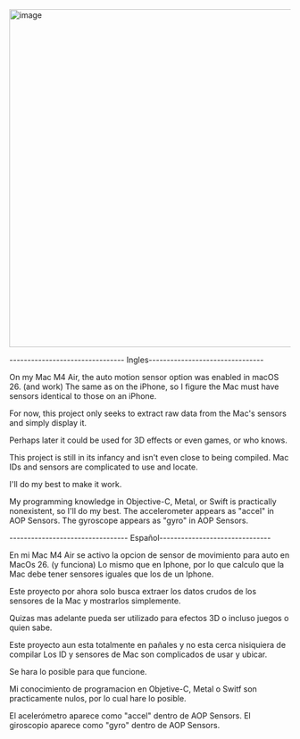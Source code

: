 <img width="935" height="606" alt="image" src="https://github.com/user-attachments/assets/a6cdb6e1-3122-4b9d-97d8-e75a17927901" />



-------------------------------- Ingles--------------------------------

On my Mac M4 Air, the auto motion sensor option was enabled in macOS 26. (and work)
The same as on the iPhone, so I figure the Mac must have sensors identical to those on an iPhone.

For now, this project only seeks to extract raw data from the Mac's sensors and simply display it.

Perhaps later it could be used for 3D effects or even games, or who knows.

This project is still in its infancy and isn't even close to being compiled.
Mac IDs and sensors are complicated to use and locate.

I'll do my best to make it work.

My programming knowledge in Objective-C, Metal, or Swift is practically nonexistent, so I'll do my best.
The accelerometer appears as "accel" in AOP Sensors.
The gyroscope appears as "gyro" in AOP Sensors.

--------------------------------- Español-------------------------------


En mi Mac M4 Air se activo la opcion de sensor de movimiento para auto en MacOs 26. (y funciona)
Lo mismo que en Iphone, por lo que calculo que la Mac debe tener sensores iguales que los de un Iphone.

Este proyecto por ahora solo busca extraer los datos crudos de los sensores de la Mac y mostrarlos simplemente.

Quizas mas adelante pueda ser utilizado para efectos 3D o incluso juegos o quien sabe.

Este proyecto aun esta totalmente en pañales y no esta cerca nisiquiera de compilar
Los ID y sensores de Mac son complicados de usar y ubicar.

Se hara lo posible para que funcione.

Mi conocimiento de programacion en Objetive-C, Metal o Switf son practicamente nulos, por lo cual hare lo posible.

El acelerómetro aparece como "accel" dentro de AOP Sensors.
El giroscopio aparece como "gyro" dentro de AOP Sensors.
